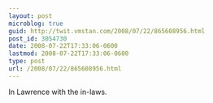 ```yaml
---
layout: post
microblog: true
guid: http://twit.vmstan.com/2008/07/22/865608956.html
post_id: 3054730
date: 2008-07-22T17:33:06-0600
lastmod: 2008-07-22T17:33:06-0600
type: post
url: /2008/07/22/865608956.html
---
```

In Lawrence with the in-laws.
